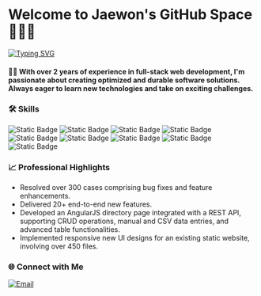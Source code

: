 # Welcome to Jaewon's GitHub Space👩🏻‍💻

[![Typing SVG](https://readme-typing-svg.demolab.com/?color=AC93F7&lines=Welcome+to+Jaewon's+GitHub+Space💻;Hello,+I'm+Jaewon👋;Full-Stack+Developer🌟;Problem+Solver🧩;Tech+Enthusiast🚀)](https://git.io/typing-svg)

#### 👋🏻 With over 2 years of experience in full-stack web development, I'm passionate about creating optimized and durable software solutions. Always eager to learn new technologies and take on exciting challenges.

### 🛠 Skills

![Static Badge](https://img.shields.io/badge/JavaScript-F7DF1E?style=for-the-badge&logo=JavaScript&logoColor=white)
![Static Badge](https://img.shields.io/badge/React-20232A?style=for-the-badge&logo=react&logoColor=61DAFB)
![Static Badge](https://img.shields.io/badge/Node.js-43853D?style=for-the-badge&logo=node.js&logoColor=white)
![Static Badge](https://img.shields.io/badge/AngularJS-E23237?style=for-the-badge&logo=angular&logoColor=white)
![Static Badge](https://img.shields.io/badge/Python-3776AB?style=for-the-badge&logo=python&logoColor=white)
![Static Badge](https://img.shields.io/badge/C%23-239120?style=for-the-badge&logo=csharp&logoColor=white)
![Static Badge](https://img.shields.io/badge/SQL-4479A1?style=for-the-badge&logo=sql&logoColor=white)
![Static Badge](https://img.shields.io/badge/HTML5-E34F26?style=for-the-badge&logo=html5&logoColor=white)
![Static Badge](https://img.shields.io/badge/CSS3-1572B6?style=for-the-badge&logo=css3&logoColor=white)

### 📈 Professional Highlights

- Resolved over 300 cases comprising bug fixes and feature enhancements.
- Delivered 20+ end-to-end new features.
- Developed an AngularJS directory page integrated with a REST API, supporting CRUD operations, manual and CSV data entries, and advanced table functionalities.
- Implemented responsive new UI designs for an existing static website, involving over 450 files.


### 🌐 Connect with Me

[![Email](https://img.shields.io/badge/Email-EA4335?style=for-the-badge&logo=gmail&logoColor=white)](mailto:jaewonhan20@gmail.com)
